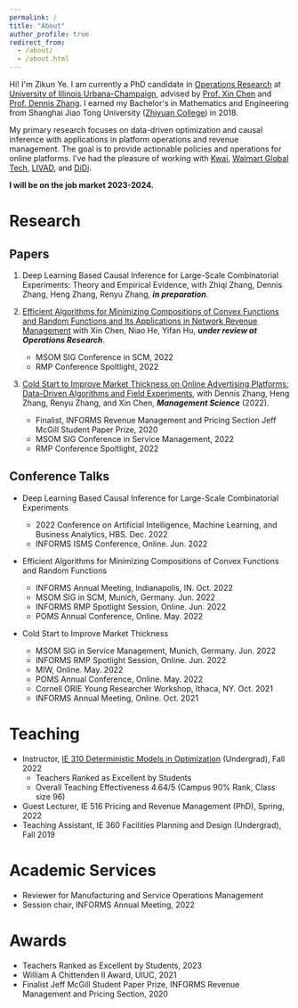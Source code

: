 ```yaml
---
permalink: /
title: "About"
author_profile: true
redirect_from: 
  - /about/
  - /about.html
---
```


Hi! I'm Zikun Ye. I am currently a PhD candidate in [Operations Research](https://ise.illinois.edu) at [University of Illinois Urbana-Champaign](https://illinois.edu), advised by [Prof. Xin Chen](https://www.isye.gatech.edu/users/xin-chen) and [Prof. Dennis Zhang](http://denniszhang.org). I earned my Bachelor's in Mathematics and Engineering from Shanghai Jiao Tong University ([Zhiyuan College](https://en.zhiyuan.sjtu.edu.cn/en)) in 2018.

My primary research focuses on data-driven optimization and causal inference with applications in platform operations and revenue management. The goal is to provide actionable policies and operations for online platforms. I’ve had the pleasure of working with [Kwai](https://www.kwai.com), [Walmart Global Tech](https://tech.walmart.com), [LIVAD](https://www.livad.stream), and [DiDi](https://web.didiglobal.com).


**I will be on the job market 2023-2024.**



# Research

## Papers
1. Deep Learning Based Causal Inference for Large-Scale Combinatorial Experiments: Theory and Empirical Evidence, with Zhiqi Zhang, Dennis Zhang, Heng Zhang, Renyu Zhang, ***in preparation***.

2. [Efficient Algorithms for Minimizing Compositions of Convex Functions and Random Functions and Its Applications in Network Revenue Management](https://papers.ssrn.com/sol3/papers.cfm?abstract_id=4099814) with Xin Chen, Niao He, Yifan Hu, ***under review at Operations Research***.
   -    MSOM SIG Conference in SCM, 2022
   -    RMP Conference Spoltlight, 2022

3. [Cold Start to Improve Market Thickness on Online Advertising Platforms: Data-Driven Algorithms and Field Experiments](https://pubsonline.informs.org/doi/full/10.1287/mnsc.2022.4550), with Dennis Zhang, Heng Zhang, Renyu Zhang, and Xin Chen, ***Management Science*** (2022).
   -    Finalist, INFORMS Revenue Management and Pricing Section Jeff McGill Student Paper Prize, 2020
   -    MSOM SIG Conference in Service Management, 2022
   -    RMP Conference Spoltlight, 2022


## Conference Talks
- Deep Learning Based Causal Inference for Large-Scale Combinatorial Experiments
   -    2022 Conference on Artificial Intelligence, Machine Learning, and Business Analytics, HBS. Dec. 2022
   -    INFORMS ISMS Conference, Online. Jun. 2022


- Efficient Algorithms for Minimizing Compositions of Convex Functions and Random Functions
   -    INFORMS Annual Meeting, Indianapolis, IN. Oct. 2022 
   -    MSOM SIG in SCM, Munich, Germany. Jun. 2022
   -    INFORMS RMP Spotlight Session, Online. Jun. 2022
   -    POMS Annual Conference, Online. May. 2022


- Cold Start to Improve Market Thickness
   -    MSOM SIG in Service Management, Munich, Germany. Jun. 2022
   -    INFORMS RMP Spotlight Session, Online. Jun. 2022
   -    MIW, Online. May. 2022
   -    POMS Annual Conference, Online. May. 2022
   -    Cornell ORIE Young Researcher Workshop, Ithaca, NY. Oct. 2021
   -    INFORMS Annual Meeting, Online. Oct. 2021

# Teaching
- Instructor, [IE 310 Deterministic Models in Optimization](https://zikunye2.github.io/teaching/ie310-fa-22) (Undergrad), Fall 2022
  - Teachers Ranked as Excellent by Students
  - Overall Teaching Effectiveness 4.64/5 (Campus 90% Rank, Class size 96)
- Guest Lecturer, IE 516 Pricing and Revenue Management (PhD), Spring, 2022
- Teaching Assistant, IE 360 Facilities Planning and Design (Undergrad), Fall 2019



# Academic Services
- Reviewer for Manufacturing and Service Operations Management
- Session chair, INFORMS Annual Meeting, 2022

# Awards
- Teachers Ranked as Excellent by Students, 2023
- William A Chittenden II Award, UIUC, 2021
- Finalist Jeff McGill Student Paper Prize, INFORMS Revenue Management and Pricing Section, 2020
